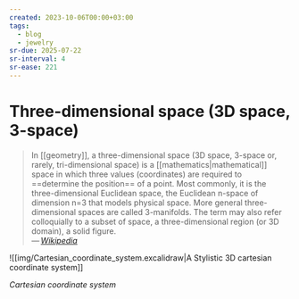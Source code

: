 ```yaml
---
created: 2023-10-06T00:00+03:00
tags:
  - blog
  - jewelry
sr-due: 2025-07-22
sr-interval: 4
sr-ease: 221
---
```


# Three-dimensional space (3D space, 3-space)

> In [[geometry]], a three-dimensional space (3D space, 3-space or, rarely, tri-dimensional space) is a [[mathematics|mathematical]] space in which three values (coordinates) are required to ==determine the position== of a point. Most commonly, it is the three-dimensional Euclidean space, the Euclidean n-space of dimension n=3 that models physical space. More general three-dimensional spaces are called 3-manifolds. The term may also refer colloquially to a subset of space, a three-dimensional region (or 3D domain), a solid figure.\
> — <cite>[Wikipedia](https://en.wikipedia.org/wiki/Three-dimensional_space)</cite>

![[img/Cartesian_coordinate_system.excalidraw|A Stylistic 3D cartesian coordinate system]]

_Cartesian coordinate system_
